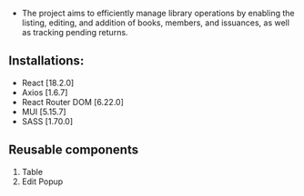 * The project aims to efficiently manage library operations by enabling the listing, editing, and addition of books, members, and issuances, as well as tracking pending returns.

## Installations: 
 - React [18.2.0]
 - Axios [1.6.7]
 - React Router DOM [6.22.0]
 - MUI [5.15.7]
 - SASS [1.70.0]

## Reusable components
1. Table 
2. Edit Popup
